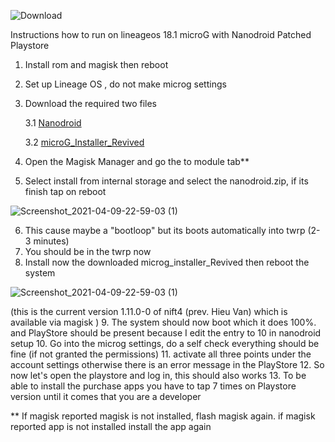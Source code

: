 ![Download](https://user-images.githubusercontent.com/24758741/114311822-97877e80-9af0-11eb-9455-6c300e30a8b3.png)



Instructions how to run on lineageos 18.1 microG with Nanodroid Patched Playstore

1. Install rom and magisk then reboot

2. Set up Lineage OS , do not make microg settings

3. Download the required two files 

    3.1 [Nanodroid](https://github.com/los-legacy/Troubleshooting/releases/download/v1.0/nanodroid.patched.playstore.only.zip)

    3.2 [microG_Installer_Revived](https://github.com/los-legacy/Troubleshooting/releases/download/v1.0/microG_Installer_Revived-Revived_1.11.0-0.11100.zip/)

4. Open the Magisk Manager and go the to module tab**
5. Select install from internal storage and select the nanodroid.zip, if its finish tap on reboot

![Screenshot_2021-04-09-22-59-03 (1)](https://user-images.githubusercontent.com/24758741/114312230-45dff380-9af2-11eb-93d0-2d05ee3eee71.png)

6. This cause maybe a "bootloop" but its boots automatically into twrp (2-3 minutes)
7. You should be in the twrp now
8. Install now the downloaded microg_installer_Revived then reboot the system 
 
![Screenshot_2021-04-09-22-59-03 (1)](https://user-images.githubusercontent.com/24758741/114312197-1af59f80-9af2-11eb-96e4-de41ff4a9da0.png)

(this is the current version 1.11.0-0 of nift4 (prev. Hieu Van) which is available via magisk )
9. The system should now boot which it does 100%. 
and PlayStore should be present because I edit the entry to 10 in nanodroid setup
10. Go into the microg settings, do a self check everything should be fine (if not granted the permissions)
11. activate all three points under the account settings otherwise there is an error message in the PlayStore
12. So now let's open the playstore and log in, this should also works
13. To be able to install the purchase apps you have to tap 7 times on Playstore version until it comes that you are a developer


** If magisk reported magisk is not installed, flash magisk again. if magisk reported app is not installed install the app again
